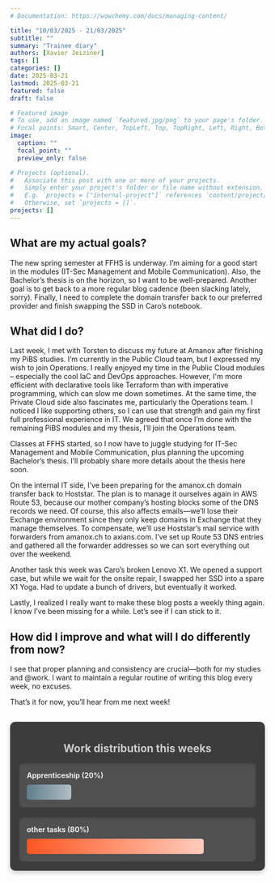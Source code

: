 ```yaml
---
# Documentation: https://wowchemy.com/docs/managing-content/

title: "10/03/2025 - 21/03/2025"
subtitle: ""
summary: "Trainee diary"
authors: [Xavier Jeiziner]
tags: []
categories: []
date: 2025-03-21
lastmod: 2025-03-21
featured: false
draft: false

# Featured image
# To use, add an image named `featured.jpg/png` to your page's folder.
# Focal points: Smart, Center, TopLeft, Top, TopRight, Left, Right, BottomLeft, Bottom, BottomRight.
image:
  caption: ""
  focal_point: ""
  preview_only: false

# Projects (optional).
#   Associate this post with one or more of your projects.
#   Simply enter your project's folder or file name without extension.
#   E.g. `projects = ["internal-project"]` references `content/project/deep-learning/index.md`.
#   Otherwise, set `projects = []`.
projects: []
---
```


## What are my actual goals?

The new spring semester at FFHS is underway. I’m aiming for a good start in the modules (IT-Sec Management and Mobile Communication). Also, the Bachelor’s thesis is on the horizon, so I want to be well-prepared. Another goal is to get back to a more regular blog cadence (been slacking lately, sorry). Finally, I need to complete the domain transfer back to our preferred provider and finish swapping the SSD in Caro’s notebook.

## What did I do?

Last week, I met with Torsten to discuss my future at Amanox after finishing my PiBS studies. I’m currently in the Public Cloud team, but I expressed my wish to join Operations. I really enjoyed my time in the Public Cloud modules – especially the cool IaC and DevOps approaches. However, I'm more efficient with declarative tools like Terraform than with imperative programming, which can slow me down sometimes. At the same time, the Private Cloud side also fascinates me, particularly the Operations team. I noticed I like supporting others, so I can use that strength and gain my first full professional experience in IT. We agreed that once I’m done with the remaining PiBS modules and my thesis, I’ll join the Operations team.

Classes at FFHS started, so I now have to juggle studying for IT-Sec Management and Mobile Communication, plus planning the upcoming Bachelor’s thesis. I’ll probably share more details about the thesis here soon.

On the internal IT side, I’ve been preparing for the amanox.ch domain transfer back to Hoststar. The plan is to manage it ourselves again in AWS Route 53, because our mother company’s hosting blocks some of the DNS records we need. Of course, this also affects emails—we’ll lose their Exchange environment since they only keep domains in Exchange that they manage themselves. To compensate, we’ll use Hoststar’s mail service with forwarders from amanox.ch to axians.com. I’ve set up Route 53 DNS entries and gathered all the forwarder addresses so we can sort everything out over the weekend.

Another task this week was Caro’s broken Lenovo X1. We opened a support case, but while we wait for the onsite repair, I swapped her SSD into a spare X1 Yoga. Had to update a bunch of drivers, but eventually it worked.

Lastly, I realized I really want to make these blog posts a weekly thing again. I know I’ve been missing for a while. Let’s see if I can stick to it.

## How did I improve and what will I do differently from now?

I see that proper planning and consistency are crucial—both for my studies and @work. I want to maintain a regular routine of writing this blog every week, no excuses.

That’s it for now, you’ll hear from me next week!

<br>
<div style="padding: 18px; padding-top: 10px; color: #eee; background-color: #3c3c3c; border-radius: 10px; box-shadow: 0 4px 8px rgba(0,0,0,0.2);">
  <h2 style="text-align: center; color: #ccc;">Work distribution this weeks</h2>
  <div style="background-color: #505050; padding: 15px; margin-bottom: 20px; border-radius: 8px; color: #eee; box-shadow: inset 0 2px 4px rgba(0,0,0,0.1);">
    <strong>Apprenticeship (20%)</strong>
    <div style="width: 20%; height: 30px; background: linear-gradient(to right, #607D8B 0%, #B0BEC5 100%); border-radius: 5px; margin-top: 10px;"></div>
  </div>
  <div style="background-color: #505050; padding: 15px; border-radius: 8px; color: #eee; box-shadow: inset 0 2px 4px rgba(0,0,0,0.1);">
    <strong>other tasks (80%)</strong>
    <div style="width: 80%; height: 30px; background: linear-gradient(to right, #FF5722 0%, #FFCCBC 100%); border-radius: 5px; margin-top: 10px;"></div>
  </div>
</div>
